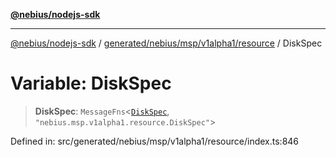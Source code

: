 [**@nebius/nodejs-sdk**](../../../../../../README.md)

***

[@nebius/nodejs-sdk](../../../../../../README.md) / [generated/nebius/msp/v1alpha1/resource](../README.md) / DiskSpec

# Variable: DiskSpec

> **DiskSpec**: `MessageFns`\<[`DiskSpec`](../interfaces/DiskSpec.md), `"nebius.msp.v1alpha1.resource.DiskSpec"`\>

Defined in: src/generated/nebius/msp/v1alpha1/resource/index.ts:846
